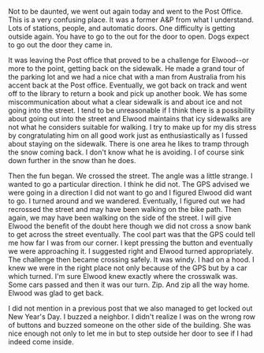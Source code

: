 <html><body><p>Not to be daunted, we went out again today and went to the Post Office. This is a very confusing place. It was a former A&amp;P from what I understand. Lots of stations, people, and automatic doors. One difficulty is getting outside again. You have to go to the out for the door to open. Dogs expect to go out the door they came in.

It was leaving the Post office that proved to be a challenge for Elwood--or more to the point, getting back on the sidewalk. He made a grand tour of the parking lot and we had a nice chat with a man from Australia from his accent back at the Post office. Eventually, we got back on track and went off to the library to return a book and pick up another book. We has some miscommunication about what a clear sidewalk is and about ice and not going into the street. I tend to be unreasonable if I think there is a possibility about going out into the street and Elwood maintains that icy sidewalks are not what he considers suitable for walking. I try to make up for my dis stress by congratulating him on all good work just as enthusiastically as I fussed about staying on the sidewalk. There is one area he likes to tramp through the snow coming back. I don't know what he is avoiding. I of course sink down further in the snow than he does.

Then the fun began. We crossed the street. The angle was a little strange. I wanted to go a particular direction. I think he did not. The GPS advised we were going in a direction I did not want to go and I figured Elwood did want to go. I turned around and we wandered. Eventually, I figured out we had recrossed the street and may have been walking on the bike path. Then again, we may have been walking on the side of the street. I will give Elwood the benefit of the doubt here though we did not cross a snow bank to get across the street eventually. The cool part was that the GPS could tell me how far I was from our corner. I kept pressing the button and eventually we were approaching it. I suggested right and Elwood turned appropriately. The challenge then became crossing safely. It was windy. I had on a hood. I knew we were in the right place not only because of the GPS but by a car which turned. I'm sure Elwood knew exactly where the crosswalk was. Some cars passed and then it was our turn. Zip. And zip all the way home. Elwood was glad to get back.

I did not mention in a previous post that we also managed to get locked out New Year's Day. I buzzed a neighbor. I didn't realize I was on the wrong row of buttons and buzzed someone on the other side of the building. She was nice enough not only to let me in but to step outside her door to see if I had indeed come inside.</p></body></html>